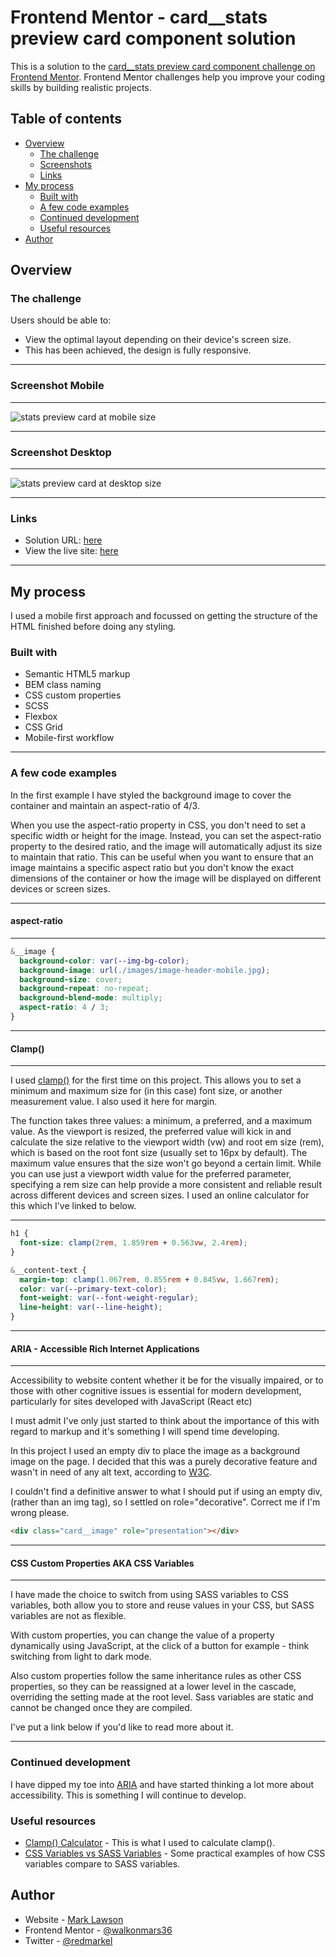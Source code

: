 # Frontend Mentor - card\_\_stats preview card component solution

This is a solution to the [card\_\_stats preview card component challenge on Frontend Mentor](https://www.frontendmentor.io/challenges/card__stats-preview-card-component-8JqbgoU62). Frontend Mentor challenges help you improve your coding skills by building realistic projects.

## Table of contents

- [Overview](#overview)
  - [The challenge](#the-challenge)
  - [Screenshots](#screenshot-mobile)
  - [Links](#links)
- [My process](#my-process)
  - [Built with](#built-with)
  - [A few code examples](#a-few-code-examples)
  - [Continued development](#continued-development)
  - [Useful resources](#useful-resources)
- [Author](#author)

## Overview

### The challenge

Users should be able to:

- View the optimal layout depending on their device's screen size.
- This has been achieved, the design is fully responsive.

---

### Screenshot Mobile

---

![stats preview card at mobile size](./readme-images/stats-preview-card-mobile-375.png)

---

### Screenshot Desktop

---

![stats preview card at desktop size](./readme-images/desktop_card__stats%20preview%20card%20component.png)

---

### Links

- Solution URL: [here](https://your-solution-url.com)
- View the live site: [here](https://stats-preview-card-wom.netlify.app/)

---

## My process

I used a mobile first approach and focussed on getting the structure of the HTML finished before doing any styling.

### Built with

- Semantic HTML5 markup
- BEM class naming
- CSS custom properties
- SCSS
- Flexbox
- CSS Grid
- Mobile-first workflow

---

### A few code examples

In the first example I have styled the background image to cover the container and maintain an aspect-ratio of 4/3.

When you use the aspect-ratio property in CSS, you don't need to set a specific width or height for the image. Instead, you can set the aspect-ratio property to the desired ratio, and the image will automatically adjust its size to maintain that ratio.
This can be useful when you want to ensure that an image maintains a specific aspect ratio but you don't know the exact dimensions of the container or how the image will be displayed on different devices or screen sizes.

---

#### aspect-ratio

---

```css
&__image {
  background-color: var(--img-bg-color);
  background-image: url(./images/image-header-mobile.jpg);
  background-size: cover;
  background-repeat: no-repeat;
  background-blend-mode: multiply;
  aspect-ratio: 4 / 3;
}
```

---

#### Clamp()

---

I used [clamp()](https://developer.mozilla.org/en-US/docs/Web/CSS/clamp{:target="_blank"}) for the first time on this project. This allows you to set a minimum and maximum size for (in this case) font size, or another measurement value.
I also used it here for margin.

The function takes three values: a minimum, a preferred, and a maximum value. As the viewport is resized, the preferred value will kick in and calculate the size relative to the viewport width (vw) and root em size (rem), which is based on the root font size (usually set to 16px by default). The maximum value ensures that the size won't go beyond a certain limit. While you can use just a viewport width value for the preferred parameter, specifying a rem size can help provide a more consistent and reliable result across different devices and screen sizes. I used an online calculator for this which I've linked to below.

---

```css
h1 {
  font-size: clamp(2rem, 1.859rem + 0.563vw, 2.4rem);
}
```

```css
&__content-text {
  margin-top: clamp(1.067rem, 0.855rem + 0.845vw, 1.667rem);
  color: var(--primary-text-color);
  font-weight: var(--font-weight-regular);
  line-height: var(--line-height);
}
```

---

#### ARIA - Accessible Rich Internet Applications

---

Accessibility to website content whether it be for the visually impaired, or to those with other cognitive issues is essential for modern development, particularly for sites developed with JavaScript (React etc)

I must admit I've only just started to think about the importance of this with regard to markup and it's something I will spend time developing.

In this project I used an empty div to place the image as a background image on the page. I decided that this was a purely decorative feature and wasn't in need of any alt text, according to [W3C](https://www.w3.org/WAI/tutorials/images/decorative/).

I couldn't find a definitive answer to what I should put if using an empty div, (rather than an img tag), so I settled on role="decorative". Correct me if I'm wrong please.

```html
<div class="card__image" role="presentation"></div>
```

---

#### CSS Custom Properties AKA CSS Variables

---

I have made the choice to switch from using SASS variables to CSS variables,
both allow you to store and reuse values in your CSS, but SASS variables are not as flexible.

With custom properties, you can change the value of a property dynamically using JavaScript, at the click of a button for example - think switching from light to dark mode.

Also custom properties follow the same inheritance rules as other CSS properties, so they can be reassigned at a lower level in the cascade, overriding the setting made at the root level.
Sass variables are static and cannot be changed once they are compiled.

I've put a link below if you'd like to read more about it.

---

### Continued development

I have dipped my toe into [ARIA](https://developer.mozilla.org/en-US/docs/Web/Accessibility/ARIA) and have started thinking a lot more about accessibility. This is something I will continue to develop.

### Useful resources

- [Clamp() Calculator](https://chrisburnell.com/clamp-calculator/?font-size-root=15&font-size-min=30&font-size-max=36&viewport-min=375&viewport-max=1440) - This is what I used to calculate clamp().
- [CSS Variables vs SASS Variables](https://codyhouse.co/blog/post/css-custom-properties-vs-sass-variables) - Some practical examples of how CSS variables compare to SASS variables.

## Author

- Website - [Mark Lawson](https://walkonmars.dev/)
- Frontend Mentor - [@walkonmars36](https://www.frontendmentor.io/profile/walkonmars36)
- Twitter - [@redmarkel](https://www.twitter.com/redmarkel)
